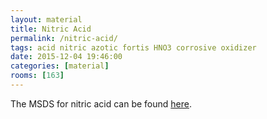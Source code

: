 ```yaml
---
layout: material
title: Nitric Acid
permalink: /nitric-acid/
tags: acid nitric azotic fortis HNO3 corrosive oxidizer
date: 2015-12-04 19:46:00
categories: [material]
rooms: [163]
---
```


The MSDS for nitric acid can be found [here]({{site.baseurl}}/sheets/Nitric.pdf).

